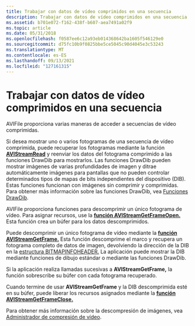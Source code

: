 ```yaml
---
title: Trabajar con datos de vídeo comprimidos en una secuencia
description: Trabajar con datos de vídeo comprimidos en una secuencia
ms.assetid: b701e072-f162-438f-b607-aea7491a02f9
ms.topic: article
ms.date: 05/31/2018
ms.openlocfilehash: f0587ee6c12a93eb014368642ba1605f546129e0
ms.sourcegitcommit: d75fc10b9f0825bbe5ce5045c90d4045e3c53243
ms.translationtype: MT
ms.contentlocale: es-ES
ms.lasthandoff: 09/13/2021
ms.locfileid: "127161315"
---
```

# <a name="working-with-compressed-video-data-in-a-stream"></a>Trabajar con datos de vídeo comprimidos en una secuencia

AVIFile proporciona varias maneras de acceder a secuencias de vídeo comprimidas.

Si desea mostrar uno o varios fotogramas de una secuencia de vídeo comprimida, puede recuperar los fotogramas mediante la función [**AVIStreamRead**](/windows/desktop/api/Vfw/nf-vfw-avistreamread) y reenviar los datos del fotograma comprimido a las funciones DrawDib para mostrarlos. Las funciones DrawDib pueden mostrar imágenes de varias profundidades de imagen y ditrae automáticamente imágenes para pantallas que no pueden controlar determinados tipos de mapas de bits independientes del dispositivo (DIB). Estas funciones funcionan con imágenes sin comprimir y comprimidas. Para obtener más información sobre las funciones DrawDib, vea [Funciones DrawDib](drawdib-functions.md).

AVIFile proporciona funciones para descomprimir un único fotograma de vídeo. Para asignar recursos, use la [**función AVIStreamGetFrameOpen.**](/windows/desktop/api/Vfw/nf-vfw-avistreamgetframeopen) Esta función crea un búfer para los datos descomprimidos.

Puede descomprimir un único fotograma de vídeo mediante la [**función AVIStreamGetFrame.**](/windows/desktop/api/Vfw/nf-vfw-avistreamgetframe) Esta función descomprime el marco y recupera un fotograma completo de datos de imagen, devolviendo la dirección de la DIB en la [estructura BITMAPINFOHEADER.](/previous-versions//ms532290(v=vs.85)) La aplicación puede mostrar la DIB mediante funciones de dibujo estándar o mediante las funciones DrawDib.

Si la aplicación realiza llamadas sucesivas a **AVIStreamGetFrame,** la función sobrescribe su búfer con cada fotograma recuperado.

Cuando termine de usar **AVIStreamGetFrame** y la DIB descomprimida esté en su búfer, puede liberar los recursos asignados mediante la [**función AVIStreamGetFrameClose.**](/windows/desktop/api/Vfw/nf-vfw-avistreamgetframeclose)

Para obtener más información sobre la descompresión de imágenes, vea [Administrador de compresión de vídeo](video-compression-manager.md).

 

 